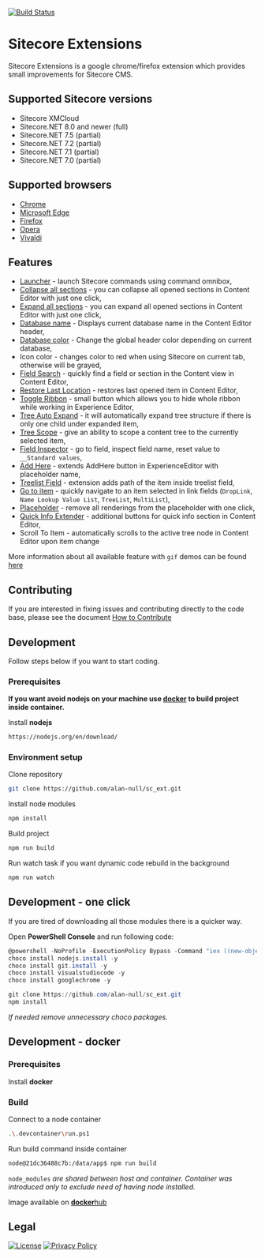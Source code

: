 [![Build Status](https://alan-null.visualstudio.com/Sitecore%20Extensions/_apis/build/status/sc_ext?branchName=master)](https://alan-null.visualstudio.com/Sitecore%20Extensions/_build/latest?definitionId=11&branchName=master)

# Sitecore Extensions

Sitecore Extensions is a google chrome/firefox extension which provides small improvements for Sitecore CMS.

## Supported Sitecore versions

- Sitecore XMCloud
- Sitecore.NET 8.0 and newer (full)
- Sitecore.NET 7.5 (partial)
- Sitecore.NET 7.2 (partial)
- Sitecore.NET 7.1 (partial)
- Sitecore.NET 7.0 (partial)

## Supported browsers

- [Chrome](https://chrome.google.com/webstore/detail/sitecore-extensions/aoclhcccfdkjddgpaaajldgljhllhgmd)
- [Microsoft Edge](https://microsoftedge.microsoft.com/addons/detail/dcbilinfbmohfdhjdekgpgpkcbhmfipl?hl=en-US)
- [Firefox](https://github.com/alan-null/sc_ext.firefox)
- [Opera](https://addons.opera.com/pl/extensions/details/sitecore-extensions-2/?display=en)
- [Vivaldi](https://chrome.google.com/webstore/detail/sitecore-extensions/aoclhcccfdkjddgpaaajldgljhllhgmd)

## Features

- [Launcher](https://github.com/alan-null/sc_ext/wiki/Launcher) - launch Sitecore commands using command omnibox,
- [Collapse all sections](https://github.com/alan-null/sc_ext/wiki/Section-Switches) - you can collapse all opened sections in Content Editor with just one click,
- [Expand all sections](https://github.com/alan-null/sc_ext/wiki/Section-Switches) - you can expand all opened sections in Content Editor with just one click,
- [Database name](https://github.com/alan-null/sc_ext/wiki/Database-Name) - Displays current database name in the Content Editor header,
- [Database color](https://github.com/alan-null/sc_ext/wiki/Database-Color) - Change the global header color depending on current database,
- Icon color - changes color to red when using Sitecore on current tab, otherwise will be grayed,
- [Field Search](https://github.com/alan-null/sc_ext/wiki/Field-Search) - quickly find a field or section in the Content view in Content Editor,
- [Restore Last Location](https://github.com/alan-null/sc_ext/wiki/Restore-Last-Location) - restores last opened item in Content Editor,
- [Toggle Ribbon](https://github.com/alan-null/sc_ext/wiki/Toggle-Ribbon) - small button which allows you to hide whole ribbon while working in Experience Editor,
- [Tree Auto Expand](https://github.com/alan-null/sc_ext/wiki/Tree-Auto-Expand) - it will automatically expand tree structure if there is only one child under expanded item,
- [Tree Scope](https://github.com/alan-null/sc_ext/wiki/Tree-Scope) - give an ability to scope a content tree to the currently selected item,
- [Field Inspector](https://github.com/alan-null/sc_ext/wiki/Field-Inspector) - go to field, inspect field name, reset value to `__Standard values`,
- [Add Here](https://github.com/alan-null/sc_ext/wiki/Add-Here) - extends AddHere button in ExperienceEditor with placeholder name,
- [Treelist Field](https://github.com/alan-null/sc_ext/wiki/Treelist-Field) - extension adds path of the item inside treelist field,
- [Go to item](https://github.com/alan-null/sc_ext/wiki/Go-To-Datasource) - quickly navigate to an item selected in link fields (`DropLink`, `Name Lookup Value List`, `TreeList`, `MultiList`),
- [Placeholder](https://github.com/alan-null/sc_ext/wiki/Empty-Placeholder) - remove all renderings from the placeholder with one click,
- [Quick Info Extender](https://github.com/alan-null/sc_ext/wiki/Header-QuickInfo-Extender) - additional buttons for quick info section in Content Editor,
- Scroll To Item - automatically scrolls to the active tree node in Content Editor upon item change

More information about all available feature with `gif` demos can be found [here](https://github.com/alan-null/sc_ext/wiki)

## Contributing

If you are interested in fixing issues and contributing directly to the code base, please see the document [How to Contribute](.github/CONTRIBUTING.md)

## Development

Follow steps below if you want to start coding.

### Prerequisites

**If you want avoid nodejs on your machine use [docker](#docker) to build project inside container.**

Install **nodejs**

```bash
https://nodejs.org/en/download/
```

### Environment setup

Clone repository

```bash
git clone https://github.com/alan-null/sc_ext.git
```

Install node modules

```bash
npm install
```

Build project

```bash
npm run build
```

Run watch task if you want dynamic code rebuild in the background

```bash
npm run watch
```

## Development - one click

If you are tired of downloading all those modules there is a quicker way.

Open **PowerShell Console** and run following code:

```powershell
@powershell -NoProfile -ExecutionPolicy Bypass -Command "iex ((new-object net.webclient).DownloadString('https://chocolatey.org/install.ps1'))" && SET PATH=%PATH%;%ALLUSERSPROFILE%\chocolatey\bin
choco install nodejs.install -y
choco install git.install -y
choco install visualstudiocode -y
choco install googlechrome -y

git clone https://github.com/alan-null/sc_ext.git
npm install
```

*If needed remove unnecessary choco packages.*

## <a name="docker" href="#docker"></a> Development - docker

### Prerequisites

Install **docker**

### Build

Connect to a node container

```bash
.\.devcontainer\run.ps1
```

Run build command inside container

```bash
node@21dc36488c7b:/data/app$ npm run build
```

`node_modules` *are shared between host and container. Container was introduced only to exclude need of having node installed.*

Image available on [**docker**hub](https://hub.docker.com/r/alpl/sc_ext)

## Legal

[![License](https://img.shields.io/badge/License-MIT-blue.svg)](LICENSE)
[![Privacy Policy](https://img.shields.io/badge/Privacy-Policy-green.svg)](PRIVACY_POLICY.md)